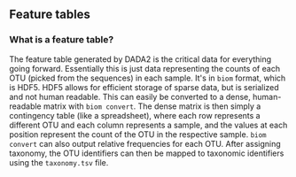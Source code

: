 ## Feature tables
### What is a feature table?

The feature table generated by DADA2 is the critical data for everything going forward. Essentially this is just data representing the counts of each OTU (picked from the sequences) in each sample. It's in `biom` format, which is HDF5. HDF5 allows for efficient storage of sparse data, but is serialized and not human readable. This can easily be converted to a dense, human-readable matrix with `biom convert`.
The dense matrix is then simply a contingency table (like a spreadsheet), where each row represents a different OTU and each column represents a sample, and the values at each position represent the count of the OTU in the respective sample. `biom convert` can also output relative frequencies for each OTU. 
After assigning taxonomy, the OTU identifiers can then be mapped to taxonomic identifiers using the `taxonomy.tsv` file.
